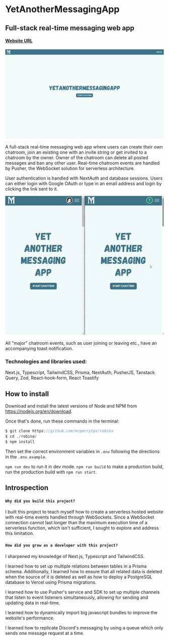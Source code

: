 # YetAnotherMessagingApp

## Full-stack real-time messaging web app

#### [Website URL](http://yetanothermessagingapp.vercel.app/)

<img src="readme/yama.png">

A full-stack real-time messaging web app where users can create their own chatroom, join an existing one with an invite string or get invited to a chatroom by the owner. Owner of the chatroom can delete all posted messages and ban any other user. Real-time chatroom events are handled by Pusher, the WebSocket solution for serverless architecture.

User authentication is handled with NextAuth and database sessions. Users can either login with Google OAuth or type in an email address and login by clicking the link sent to it.

![Using the app](readme/work.gif)

All "major" chatroom events, such as user joining or leaving etc., have an accompanying toast notification.

### Technologies and libraries used:

Next.js, Typescript, TailwindCSS, Prisma, NextAuth, PusherJS, Tanstack Query, Zod, React-hook-form, React Toastify

## How to install

Download and install the latest versions of Node and NPM from https://nodejs.org/en/download.

Once that's done, run these commands in the terminal:

```ts
$ git clone https://github.com/mrperrytpx/robina
$ cd ./robina/
$ npm install
```

Then set the correct environment variables in `.env` following the directions in the `.env.example`.

`npm run dev` to run it in dev mode.
`npm run build` to make a production build, run the production build with `npm run start`.

## Introspection

#### `Why did you build this project?`

I built this project to teach myself how to create a serverless hosted website with real-time events handled through WebSockets. Since a WebSocket connection cannot last longer than the maximum execution time of a serverless function, which isn't sufficient, I sought to explore and address this limitation.

#### `How did you grow as a developer with this project?`

I sharpened my knowledge of Next.js, Typescript and TailwindCSS.

I learned how to set up multiple relations between tables in a Prisma schema. Additionally, I learned how to ensure that all related data is deleted when the source of it is deleted as well as how to deploy a PostgreSQL database to Vercel using Prisma migrations.

I learned how to use Pusher's service and SDK to set up multiple channels that listen to event listeners simultaneously, allowing for sending and updating data in real-time.

I learned how to dynamically import big javascript bundles to improve the website's performance.

I learned how to replicate Discord's messaging by using a queue which only sends one message request at a time.
